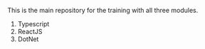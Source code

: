This is the main repository for the training with all three modules.

1. Typescript
2. ReactJS
3. DotNet